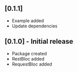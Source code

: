 ## [0.1.1]
* Example added
* Update dependencies

## [0.1.0] - Initial release
* Package created
* RestBloc added
* RequestBloc added
